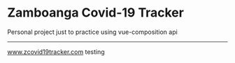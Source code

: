# Zamboanga Covid-19 Tracker

Personal project just to practice using vue-composition api
___
www.zcovid19tracker.com
testing
